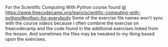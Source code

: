 For the Scientific Computing With Python course found @ https://www.freecodecamp.org/learn/scientific-computing-with-python/#python-for-everybody
Some of the exercise file names won't sync with the course videos because I often combine the exercise on freecodecamp and the code found in the additional exercises linked from the lesson. And sometimes the files may be tweaked to my liking based upon the exercises.
